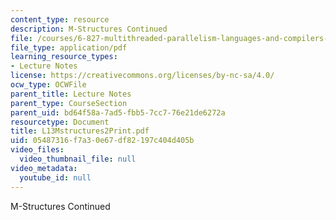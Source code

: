 ```yaml
---
content_type: resource
description: M-Structures Continued
file: /courses/6-827-multithreaded-parallelism-languages-and-compilers-fall-2002/05487316f7a30e67df82197c404d405b_L13Mstructures2Print.pdf
file_type: application/pdf
learning_resource_types:
- Lecture Notes
license: https://creativecommons.org/licenses/by-nc-sa/4.0/
ocw_type: OCWFile
parent_title: Lecture Notes
parent_type: CourseSection
parent_uid: bd64f58a-7ad5-fbb5-7cc7-76e21de6272a
resourcetype: Document
title: L13Mstructures2Print.pdf
uid: 05487316-f7a3-0e67-df82-197c404d405b
video_files:
  video_thumbnail_file: null
video_metadata:
  youtube_id: null
---
```

M-Structures Continued